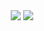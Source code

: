 <p align="center">
  <img align="center" src="https://github-readme-stats.vercel.app/api?username=jrainville&show_icons=true&title_color=63cda9&icon_color=63cda9"/>
  <img align="center" src="https://github-readme-stats.vercel.app/api/top-langs/?username=jrainville&layout=compact&title_color=63cda9&hide=php"/>
</p>

